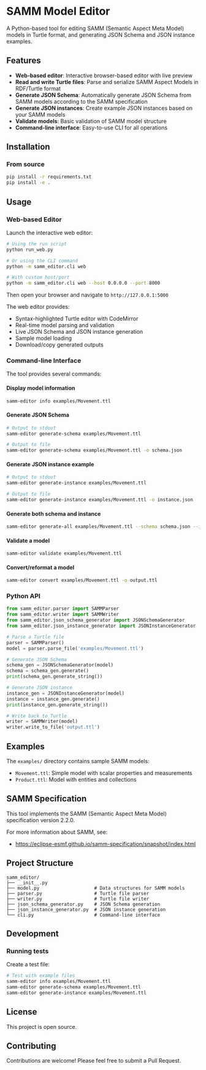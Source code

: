 # SAMM Model Editor

A Python-based tool for editing SAMM (Semantic Aspect Meta Model) models in Turtle format, and generating JSON Schema and JSON instance examples.

## Features

- **Web-based editor**: Interactive browser-based editor with live preview
- **Read and write Turtle files**: Parse and serialize SAMM Aspect Models in RDF/Turtle format
- **Generate JSON Schema**: Automatically generate JSON Schema from SAMM models according to the SAMM specification
- **Generate JSON instances**: Create example JSON instances based on your SAMM models
- **Validate models**: Basic validation of SAMM model structure
- **Command-line interface**: Easy-to-use CLI for all operations

## Installation

### From source

```bash
pip install -r requirements.txt
pip install -e .
```

## Usage

### Web-based Editor

Launch the interactive web editor:

```bash
# Using the run script
python run_web.py

# Or using the CLI command
python -m samm_editor.cli web

# With custom host/port
python -m samm_editor.cli web --host 0.0.0.0 --port 8000
```

Then open your browser and navigate to `http://127.0.0.1:5000`

The web editor provides:
- Syntax-highlighted Turtle editor with CodeMirror
- Real-time model parsing and validation
- Live JSON Schema and JSON instance generation
- Sample model loading
- Download/copy generated outputs

### Command-line Interface

The tool provides several commands:

#### Display model information

```bash
samm-editor info examples/Movement.ttl
```

#### Generate JSON Schema

```bash
# Output to stdout
samm-editor generate-schema examples/Movement.ttl

# Output to file
samm-editor generate-schema examples/Movement.ttl -o schema.json
```

#### Generate JSON instance example

```bash
# Output to stdout
samm-editor generate-instance examples/Movement.ttl

# Output to file
samm-editor generate-instance examples/Movement.ttl -o instance.json
```

#### Generate both schema and instance

```bash
samm-editor generate-all examples/Movement.ttl --schema schema.json --instance instance.json
```

#### Validate a model

```bash
samm-editor validate examples/Movement.ttl
```

#### Convert/reformat a model

```bash
samm-editor convert examples/Movement.ttl -o output.ttl
```

### Python API

```python
from samm_editor.parser import SAMMParser
from samm_editor.writer import SAMMWriter
from samm_editor.json_schema_generator import JSONSchemaGenerator
from samm_editor.json_instance_generator import JSONInstanceGenerator

# Parse a Turtle file
parser = SAMMParser()
model = parser.parse_file('examples/Movement.ttl')

# Generate JSON Schema
schema_gen = JSONSchemaGenerator(model)
schema = schema_gen.generate()
print(schema_gen.generate_string())

# Generate JSON instance
instance_gen = JSONInstanceGenerator(model)
instance = instance_gen.generate()
print(instance_gen.generate_string())

# Write back to Turtle
writer = SAMMWriter(model)
writer.write_to_file('output.ttl')
```

## Examples

The `examples/` directory contains sample SAMM models:

- `Movement.ttl`: Simple model with scalar properties and measurements
- `Product.ttl`: Model with entities and collections

## SAMM Specification

This tool implements the SAMM (Semantic Aspect Meta Model) specification version 2.2.0.

For more information about SAMM, see:
- https://eclipse-esmf.github.io/samm-specification/snapshot/index.html

## Project Structure

```
samm_editor/
├── __init__.py
├── model.py                    # Data structures for SAMM models
├── parser.py                   # Turtle file parser
├── writer.py                   # Turtle file writer
├── json_schema_generator.py    # JSON Schema generation
├── json_instance_generator.py  # JSON instance generation
└── cli.py                      # Command-line interface
```

## Development

### Running tests

Create a test file:

```bash
# Test with example files
samm-editor info examples/Movement.ttl
samm-editor generate-schema examples/Movement.ttl
samm-editor generate-instance examples/Movement.ttl
```

## License

This project is open source.

## Contributing

Contributions are welcome! Please feel free to submit a Pull Request.
